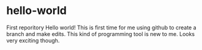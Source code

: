 # hello-world
First reporitory
Hello world!
This is first time for me using github to create a branch and make edits. This kind of programming tool is new to me. Looks very exciting though.
